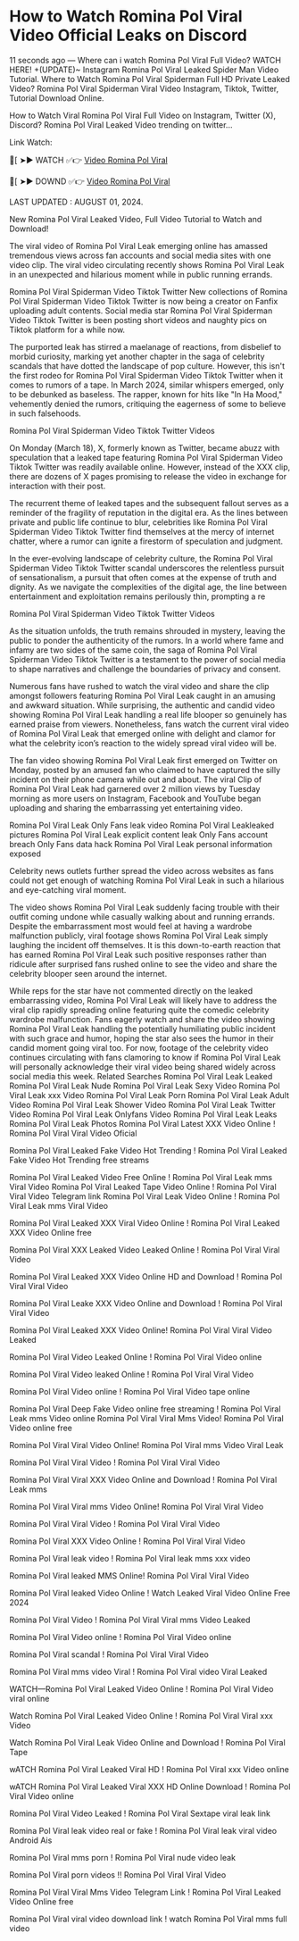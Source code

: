 # How to Watch Romina Pol Viral Video Official Leaks on Discord

11 seconds ago — Where can i watch Romina Pol Viral Full Video? WATCH HERE! +(UPDATE)~ Instagram Romina Pol Viral Leaked Spider Man Video Tutorial. Where to Watch Romina Pol Viral Spiderman Full HD Private Leaked Video? Romina Pol Viral Spiderman Viral Video Instagram, Tiktok, Twitter, Tutorial Download Online.

How to Watch Viral Romina Pol Viral Full Video on Instagram, Twitter (X), Discord? Romina Pol Viral Leaked Video trending on twitter...

 Link Watch:

🍑[ ➤► WATCH ✅👉 [Video Romina Pol Viral](https://www.highratecpm.com/ddxsf8y6ex?key=c5ba1c74bbfc84efea3c6b28eebc500a)

🍑[ ➤► DOWND ✅👉  [Video Romina Pol Viral](https://www.highratecpm.com/ddxsf8y6ex?key=c5ba1c74bbfc84efea3c6b28eebc500a)


LAST UPDATED : AUGUST 01, 2024.

New Romina Pol Viral Leaked Video, Full Video Tutorial to Watch and Download!

The viral video of Romina Pol Viral Leak emerging online has amassed tremendous views across fan accounts and social media sites with one video clip. The viral video circulating recently shows Romina Pol Viral Leak in an unexpected and hilarious moment while in public running errands.

Romina Pol Viral Spiderman Video Tiktok Twitter New collections of Romina Pol Viral Spiderman Video Tiktok Twitter is now being a creator on Fanfix uploading adult contents. Social media star Romina Pol Viral Spiderman Video Tiktok Twitter is been posting short videos and naughty pics on Tiktok platform for a while now.

The purported leak has stirred a maelanage of reactions, from disbelief to morbid curiosity, marking yet another chapter in the saga of celebrity scandals that have dotted the landscape of pop culture. However, this isn't the first rodeo for Romina Pol Viral Spiderman Video Tiktok Twitter when it comes to rumors of a tape. In March 2024, similar whispers emerged, only to be debunked as baseless. The rapper, known for hits like "In Ha Mood," vehemently denied the rumors, critiquing the eagerness of some to believe in such falsehoods.

Romina Pol Viral Spiderman Video Tiktok Twitter Videos

On Monday (March 18), X, formerly known as Twitter, became abuzz with speculation that a leaked tape featuring Romina Pol Viral Spiderman Video Tiktok Twitter was readily available online. However, instead of the XXX clip, there are dozens of X pages promising to release the video in exchange for interaction with their post.

The recurrent theme of leaked tapes and the subsequent fallout serves as a reminder of the fragility of reputation in the digital era. As the lines between private and public life continue to blur, celebrities like Romina Pol Viral Spiderman Video Tiktok Twitter find themselves at the mercy of internet chatter, where a rumor can ignite a firestorm of speculation and judgment.

In the ever-evolving landscape of celebrity culture, the Romina Pol Viral Spiderman Video Tiktok Twitter scandal underscores the relentless pursuit of sensationalism, a pursuit that often comes at the expense of truth and dignity. As we navigate the complexities of the digital age, the line between entertainment and exploitation remains perilously thin, prompting a re

Romina Pol Viral Spiderman Video Tiktok Twitter Videos

As the situation unfolds, the truth remains shrouded in mystery, leaving the public to ponder the authenticity of the rumors. In a world where fame and infamy are two sides of the same coin, the saga of Romina Pol Viral Spiderman Video Tiktok Twitter is a testament to the power of social media to shape narratives and challenge the boundaries of privacy and consent.

Numerous fans have rushed to watch the viral video and share the clip amongst followers featuring Romina Pol Viral Leak caught in an amusing and awkward situation. While surprising, the authentic and candid video showing Romina Pol Viral Leak handling a real life blooper so genuinely has earned praise from viewers. Nonetheless, fans watch the current viral video of Romina Pol Viral Leak that emerged online with delight and clamor for what the celebrity icon’s reaction to the widely spread viral video will be.

The fan video showing Romina Pol Viral Leak first emerged on Twitter on Monday, posted by an amused fan who claimed to have captured the silly incident on their phone camera while out and about. The viral Clip of Romina Pol Viral Leak had garnered over 2 million views by Tuesday morning as more users on Instagram, Facebook and YouTube began uploading and sharing the embarrassing yet entertaining video.

Romina Pol Viral Leak Only Fans leak video Romina Pol Viral Leakleaked pictures Romina Pol Viral Leak explicit content leak Only Fans account breach Only Fans data hack Romina Pol Viral Leak personal information exposed

Celebrity news outlets further spread the video across websites as fans could not get enough of watching Romina Pol Viral Leak in such a hilarious and eye-catching viral moment.

The video shows Romina Pol Viral Leak suddenly facing trouble with their outfit coming undone while casually walking about and running errands. Despite the embarrassment most would feel at having a wardrobe malfunction publicly, viral footage shows Romina Pol Viral Leak simply laughing the incident off themselves. It is this down-to-earth reaction that has earned Romina Pol Viral Leak such positive responses rather than ridicule after surprised fans rushed online to see the video and share the celebrity blooper seen around the internet.

While reps for the star have not commented directly on the leaked embarrassing video, Romina Pol Viral Leak will likely have to address the viral clip rapidly spreading online featuring quite the comedic celebrity wardrobe malfunction. Fans eagerly watch and share the video showing Romina Pol Viral Leak handling the potentially humiliating public incident with such grace and humor, hoping the star also sees the humor in their candid moment going viral too. For now, footage of the celebrity video continues circulating with fans clamoring to know if Romina Pol Viral Leak will personally acknowledge their viral video being shared widely across social media this week.
Related Searches
Romina Pol Viral Leak Leaked Romina Pol Viral Leak Nude Romina Pol Viral Leak Sexy Video Romina Pol Viral Leak xxx Video Romina Pol Viral Leak Porn Romina Pol Viral Leak Adult Video Romina Pol Viral Leak Shower Video Romina Pol Viral Leak Twitter Video Romina Pol Viral Leak Onlyfans Video Romina Pol Viral Leak Leaks Romina Pol Viral Leak Photos
Romina Pol Viral Latest XXX Video Online ! Romina Pol Viral Viral Video Oficial

Romina Pol Viral Leaked Fake Video Hot Trending ! Romina Pol Viral Leaked Fake Video Hot Trending free streams

Romina Pol Viral Leaked Video Free Online ! Romina Pol Viral Leak mms Viral Video
Romina Pol Viral Leaked Tape Video Online ! Romina Pol Viral Viral Video Telegram link
Romina Pol Viral Leak Video Online ! Romina Pol Viral Leak mms Viral Video

Romina Pol Viral Leaked XXX Viral Video Online ! Romina Pol Viral Leaked XXX Video Online free

Romina Pol Viral XXX Leaked Video Leaked Online ! Romina Pol Viral Viral Video

Romina Pol Viral Leaked XXX Video Online HD and Download ! Romina Pol Viral Viral Video

Romina Pol Viral Leake XXX Video Online and Download ! Romina Pol Viral Viral Video

Romina Pol Viral Leaked XXX Video Online! Romina Pol Viral Viral Video Leaked

Romina Pol Viral Video Leaked Online ! Romina Pol Viral Video online

Romina Pol Viral Video leaked Online ! Romina Pol Viral Viral Video

Romina Pol Viral Video online ! Romina Pol Viral Video tape online

Romina Pol Viral Deep Fake Video online free streaming ! Romina Pol Viral Leak mms Video online
Romina Pol Viral Viral Mms Video! Romina Pol Viral Video online free

Romina Pol Viral Viral Video Online! Romina Pol Viral mms Video Viral Leak

Romina Pol Viral Viral Video ! Romina Pol Viral Viral Video

Romina Pol Viral Viral XXX Video Online and Download ! Romina Pol Viral Leak mms

Romina Pol Viral Viral mms Video Online! Romina Pol Viral Viral Video

Romina Pol Viral Viral Video ! Romina Pol Viral Viral Video

Romina Pol Viral XXX Video Online ! Romina Pol Viral Viral Video

Romina Pol Viral leak video ! Romina Pol Viral leak mms xxx video

Romina Pol Viral leaked MMS Online! Romina Pol Viral Viral Video

Romina Pol Viral leaked Video Online ! Watch Leaked Viral Video Online Free 2024

Romina Pol Viral Video ! Romina Pol Viral Viral mms Video Leaked

Romina Pol Viral Video online ! Romina Pol Viral Video online

Romina Pol Viral scandal ! Romina Pol Viral Viral Video

Romina Pol Viral mms video Viral ! Romina Pol Viral video Viral Leaked

WATCH—Romina Pol Viral Leaked Video Online ! Romina Pol Viral Video viral online

Watch Romina Pol Viral Leaked Video Online ! Romina Pol Viral Viral xxx Video

Watch Romina Pol Viral Leak Video Online and Download ! Romina Pol Viral Tape

wATCH Romina Pol Viral Leaked Viral HD ! Romina Pol Viral xxx Video online

wATCH Romina Pol Viral Leaked Viral XXX HD Online Download ! Romina Pol Viral Video online

Romina Pol Viral Video Leaked ! Romina Pol Viral Sextape viral leak link

Romina Pol Viral leak video real or fake ! Romina Pol Viral leak viral video Android Ais

Romina Pol Viral mms porn ! Romina Pol Viral nude video leak

Romina Pol Viral porn videos !! Romina Pol Viral Viral Video

Romina Pol Viral Viral Mms Video Telegram Link ! Romina Pol Viral Leaked Video Online free

Romina Pol Viral viral video download link ! watch Romina Pol Viral mms full video


